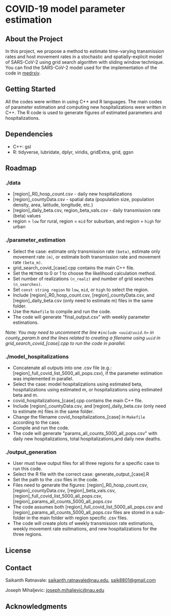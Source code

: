 # COVID-19 model parameter estimation

## About the Project
In this project, we propose a method to estimate time-varying transmission rates and host movement rates in a stochastic and spatially-explicit model of SARS-CoV-2 using  grid search algorithm with sliding window technique. You can find the SARS-CoV-2 model used for the implementation of the code in [medrxiv](https://www.medrxiv.org/content/10.1101/2021.05.13.21256216v1). 

## Getting Started
All the codes were written in using C++ and R languages. The main codes of parameter estimation and computing new hospitalizations were written in C++. The R code is used to generate figures of estimated parameters and hospitalizations.

## Dependencies
* C++: gsl
* R: tidyverse, lubridate, dplyr, viridis, gridExtra, grid, ggsn

## Roadmap
### ./data
* [region]_R0_hosp_count.csv - daily new hospitalizations
* [region]_countyData.csv - spatial data (population size, population density, area, latitude, longitude, etc.)
* [region]_daily_beta.csv, region_beta_vals.csv - daily transmission rate (beta) values
* region = `low` for rural, region = `mid` for suburban, and region = `high` for urban

### ./parameter_estimation
* Select the case: estimate only transmission rate `(beta)`, estimate only movement rate `(m)`, or estimate both transmission rate and movement rate `(beta_m)`.
* grid_search_covid_[case].cpp contains the main C++ file.
* Set the `METHOD` to 0 or 1 to choose the likelihood calculation method.
* Set number of realizations `(n_realz)` and number of grid searches `(n_searches)`.
* Set `const string region` to `low`, `mid`, or `high` to select the region.
* Include [region]_R0_hosp_count.csv, [region]_countyData.csv, and [region]_daily_beta.csv (only need to estimate m) files in the same folder.
* Use the `Makefile` to compile and run the code.
* The code will generate "final_output.csv" with weekly parameter estimations.

Note: *You may need to uncomment the line `#include <uuid/uuid.h>` in county_param.h and the lines related to creating a filename using `uuid` in grid_search_covid_[case].cpp to run the code in parallel.*
  
### ./model_hospitalizations
* Concatenate all outputs into one .csv file (e.g.: [region]_full_covid_list_5000_all_pops.csv), if the parameter estimation was implemented in parallel.
* Select the case: model hospitalizations using estimated beta, hospitalizations using estimated m, or hospitalizations using estimated beta and m.
* covid_hospitalizations_[case].cpp contains the main C++ file.
* Include [region]_countyData.csv, and [region]_daily_beta.csv (only need to estimate m) files in the same folder.
* Change the filename covid_hospitalizations_[case] in `Makefile` according to the case.
* Compile and run the code.
* The code will generate "params_all_counts_5000_all_pops.csv" with daily new hospitalizations, total hospitalizations,and daily new deaths.

### ./output_generation
* User must have output files for all three regions for a specific case to run this code.
* Select the R file with the correct case: generate_output_[case].R
* Set the path to the .csv files in the code.
* Files need to generate the figures: [region]_R0_hosp_count.csv, [region]_countyData.csv, [region]_beta_vals.csv, [region]_full_covid_list_5000_all_pops.csv, [region]_params_all_counts_5000_all_pops.csv
* The code assumes both [region]_full_covid_list_5000_all_pops.csv and [region]_params_all_counts_5000_all_pops.csv files are stored in a sub-folder in the main folder with region specific .csv files.
* The code will create plots of weekly transmission rate estimations, weekly movement rate esitmations, and new hospitalizations for the three regions. 

## License

## Contact
Saikanth Ratnavale: saikanth.ratnavale@nau.edu, saik8801@gmail.com

Joseph Mihaljevic: joseph.mihaljevic@nau.edu

## Acknowledgments
